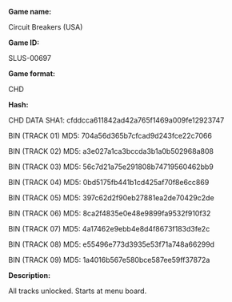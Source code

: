 **Game name:**

Circuit Breakers (USA)

**Game ID:**

SLUS-00697

**Game format:**

CHD

**Hash:**

CHD DATA SHA1: cfddcca611842ad42a765f1469a009fe12923747

BIN (TRACK 01) MD5: 704a56d365b7cfcad9d243fce22c7066

BIN (TRACK 02) MD5: a3e027a1ca3bccda3b1a0b502968a808

BIN (TRACK 03) MD5: 56c7d21a75e291808b74719560462bb9

BIN (TRACK 04) MD5: 0bd5175fb441b1cd425af70f8e6cc869

BIN (TRACK 05) MD5: 397c62d2f90eb27881ea2de70429c2de

BIN (TRACK 06) MD5: 8ca2f4835e0e48e9899fa9532f910f32

BIN (TRACK 07) MD5: 4a17462e9ebb4e8d4f8673f183d3fe2c

BIN (TRACK 08) MD5: e55496e773d3935e53f71a748a66299d

BIN (TRACK 09) MD5: 1a4016b567e580bce587ee59ff37872a

**Description:**

All tracks unlocked. Starts at menu board.